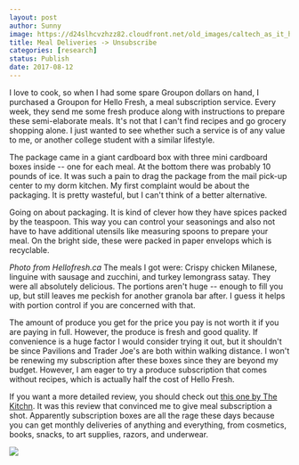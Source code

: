```yaml
---
layout: post
author: Sunny
image: https://d24slhcvzhzz82.cloudfront.net/old_images/caltech_as_it_happens/6a0105349b8251970b01b8d2984efe970c.jpg
title: Meal Deliveries -> Unsubscribe
categories: [research]
status: Publish
date: 2017-08-12
---
```


I love to cook, so when I had some spare Groupon dollars on hand, I purchased a Groupon for Hello Fresh, a meal subscription service. Every week, they send me some fresh produce along with instructions to prepare these semi-elaborate meals. It's not that I can't find recipes and go grocery shopping alone. I just wanted to see whether such a service is of any value to me, or another college student with a similar lifestyle.

The package came in a giant cardboard box with three mini cardboard boxes inside -- one for each meal. At the bottom there was probably 10 pounds of ice. It was such a pain to drag the package from the mail pick-up center to my dorm kitchen. My first complaint would be about the packaging. It is pretty wasteful, but I can't think of a better alternative.

Going on about packaging. It is kind of clever how they have spices packed by the teaspoon. This way you can control your seasonings and also not have to have additional utensils like measuring spoons to prepare your meal. On the bright side, these were packed in paper envelops which is recyclable.

*Photo from Hellofresh.ca*
The meals I got were: Crispy chicken Milanese, linguine with sausage and zucchini, and turkey lemongrass satay. They were all absolutely delicious. The portions aren't huge -- enough to fill you up, but still leaves me peckish for another granola bar after. I guess it helps with portion control if you are concerned with that.

The amount of produce you get for the price you pay is not worth it if you are paying in full. However, the produce is fresh and good quality. If convenience is a huge factor I would consider trying it out, but it shouldn't be since Pavilions and Trader Joe's are both within walking distance. I won't be renewing my subscription after these boxes since they are beyond my budget. However, I am eager to try a produce subscription that comes without recipes, which is actually half the cost of Hello Fresh.

If you want a more detailed review, you should check out [this one by The Kitchn](https://www.thekitchn.com/i-tried-the-meal-kits-from-hellofresh-and-heres-what-i-thought-product-review-220171). It was this review that convinced me to give meal subscription a shot. Apparently subscription boxes are all the rage these days because you can get monthly deliveries of anything and everything, from cosmetics, books, snacks, to art supplies, razors, and underwear.


![](https://d24slhcvzhzz82.cloudfront.net/old_images/caltech_as_it_happens/6a0105349b8251970b01b8d2984f13970c.jpg)

